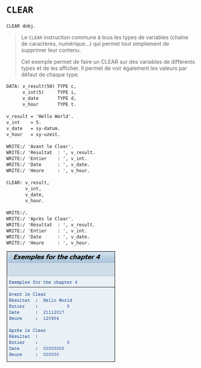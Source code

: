 # **`CLEAR`**

```JS
CLEAR dobj.
```

> Le `CLEAR` instruction commune à tous les types de variables (chaîne de caractères, numérique...) qui permet tout simplement de supprimer leur contenu.
>
> Cet exemple permet de faire un CLEAR sur des variables de différents types et de les afficher. Il permet de voir également les valeurs par défaut de chaque type.

```JS
DATA: v_result(50) TYPE c,
      v_int(5)     TYPE i,
      v_date       TYPE d,
      v_hour       TYPE t.

v_result = 'Hello World'.
v_int    = 5.
v_date   = sy-datum.
v_hour   = sy-uzeit.

WRITE:/ 'Avant le Clear'.
WRITE:/ 'Résultat  : ', v_result.
WRITE:/ 'Entier    : ', v_int.
WRITE:/ 'Date      : ', v_date.
WRITE:/ 'Heure     : ', v_hour.

CLEAR: v_result,
       v_int,
       v_date,
       v_hour.

WRITE:/.
WRITE:/ 'Après le Clear'.
WRITE:/ 'Résultat  : ', v_result.
WRITE:/ 'Entier    : ', v_int.
WRITE:/ 'Date      : ', v_date.
WRITE:/ 'Heure     : ', v_hour.
```

![](../00_Ressources/01_10.png)
